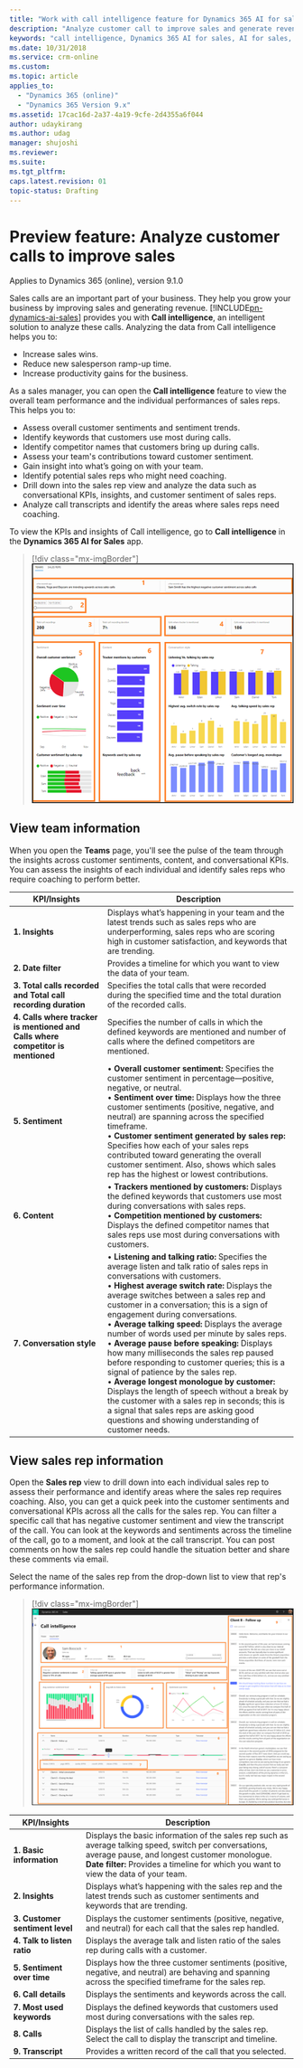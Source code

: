 ```yaml
---
title: "Work with call intelligence feature for Dynamics 365 AI for sales | MicrosoftDocs"
description: "Analyze customer call to improve sales and generate revenue"
keywords: "call intelligence, Dynamics 365 AI for sales, AI for sales, Sales AI"
ms.date: 10/31/2018
ms.service: crm-online
ms.custom: 
ms.topic: article
applies_to:
  - "Dynamics 365 (online)"
  - "Dynamics 365 Version 9.x"
ms.assetid: 17cac16d-2a37-4a19-9cfe-2d4355a6f044
author: udaykirang
ms.author: udag
manager: shujoshi
ms.reviewer: 
ms.suite: 
ms.tgt_pltfrm: 
caps.latest.revision: 01
topic-status: Drafting
---
```


# Preview feature: Analyze customer calls to improve sales

Applies to Dynamics 365 (online), version 9.1.0

<!--from editor: Changed the first sentence to "Sales calls are an important part ..." instead of "the most important part," because that might not be the case for every business customer.-->

Sales calls are an important part of your business. They help you grow your business by improving sales and generating revenue. [!INCLUDE[pn-dynamics-ai-sales](../includes/pn-dynamics-ai-sales.md)] provides you with **Call intelligence**, an intelligent solution to analyze these calls. Analyzing the data from Call intelligence helps you to:

- Increase sales wins.
- Reduce new salesperson ramp-up time. 
- Increase productivity gains for the business.

As a sales manager, you can open the **Call intelligence** feature to view the overall team performance and the individual performances of sales reps. This helps you to:

- Assess overall customer sentiments and sentiment trends. 
- Identify keywords that customers use most during calls.
- Identify competitor names that customers bring up during calls.
- Assess your team's contributions toward customer sentiment.
- Gain insight into what’s going on with your team.
- Identify potential sales reps who might need coaching.
- Drill down into the sales rep view and analyze the data such as conversational KPIs, insights, and customer sentiment of sales reps.
- Analyze call transcripts and identify the areas where sales reps need coaching.
<!---	Comment on call transcripts and share with sales reps-->

To view the KPIs and insights of Call intelligence, go to **Call intelligence** in the **Dynamics 365 AI for Sales** app. 

<!--from editor: In the following image, is the name Sam Smith from an approved fictitious names list?-->


> [!div class="mx-imgBorder"]
> ![Call intelligence teams view](media/callintelligence-teams.png "Call intelligence teams view")

## View team information

When you open the **Teams** page, you'll see the pulse of the team through the insights across customer sentiments, content, and conversational KPIs. You can assess the insights of each individual and identify sales reps who require coaching to perform better.


<!--from editor: In No. 6, Competition mentioned by customers, it says "competitor names that sales reps use most..." Wouldn't it be names that customers use most?-->


|KPI/Insights|Description|
|------------|-----------|
|**1. Insights**|Displays what’s happening in your team and the latest trends such as sales reps who are underperforming, sales reps who are scoring high in customer satisfaction, and keywords that are trending.|
|**2. Date filter**|Provides a timeline for which you want to view the data of your team.|
|**3. Total calls recorded and Total call recording duration**|Specifies the total calls that were recorded during the specified time and the total duration of the recorded calls.|
|**4. Calls where tracker is mentioned and Calls where competitor is mentioned**|Specifies the number of calls in which the defined keywords are mentioned and number of calls where the defined competitors are mentioned.|
|**5. Sentiment**|• **Overall customer sentiment:** Specifies the customer sentiment in percentage—positive, negative, or neutral.<br>•	**Sentiment over time:** Displays how the three customer sentiments (positive, negative, and neutral) are spanning across the specified timeframe.<br> •	**Customer sentiment generated by sales rep:** Specifies how each of your sales reps contributed toward generating the overall customer sentiment. Also, shows which sales rep has the highest or lowest contributions.|
|**6. Content**|• **Trackers mentioned by customers:** Displays the defined keywords that customers use most during conversations with sales reps. <br>• **Competition mentioned by customers:** Displays the defined competitor names that sales reps use most during conversations with customers.|
|**7. Conversation style**|• **Listening and talking ratio:** Specifies the average listen and talk ratio of sales reps in conversations with customers.<br> •	**Highest average switch rate:** Displays the average switches between a sales rep and customer in a conversation; this is a sign of engagement during conversations.<br>•	**Average talking speed:** Displays the average number of words used per minute by sales reps.<br>•	**Average pause before speaking:** Displays how many milliseconds the sales rep paused before responding to customer queries; this is a signal of patience by the sales rep.<br>•	**Average longest monologue by customer:** Displays the length of speech without a break by the customer with a sales rep in seconds; this is a signal that sales reps are asking good questions and showing understanding of customer needs.|

## View sales rep information 

Open the **Sales rep** view to drill down into each individual sales rep to assess their performance and identify areas where the sales rep requires coaching. Also, you can get a quick peek into the customer sentiments and conversational KPIs across all the calls for the sales rep. You can filter a specific call that has negative customer sentiment and view the transcript of the call. You can look at the keywords and sentiments across the timeline of the call, go to a moment, and look at the call transcript. You can post comments on how the sales rep could handle the situation better and share these comments via email.<br>

Select the name of the sales rep from the drop-down list to view that rep's performance information.

> [!div class="mx-imgBorder"]
> ![Call intelligence sales rep view](media/callintelligence-salesrep.png "Call intelligence sales rep view")

|KPI/Insights|Description|
|------------|-----------|
|**1. Basic information**|Displays the basic information of the sales rep such as average talking speed, switch per conversations, average pause, and longest customer monologue.<br>**Date filter:** Provides a timeline for which you want to view the data of your team.|
|**2. Insights**|Displays what’s happening with the sales rep and the latest trends such as customer sentiments and keywords that are trending.|
|**3. Customer sentiment level**|Displays the customer sentiments (positive, negative, and neutral) for each call that the sales rep handled. |
|**4. Talk to listen ratio**|Displays the average talk and listen ratio of the sales rep during calls with a customer.|
|**5. Sentiment over time**|Displays how the three customer sentiments (positive, negative, and neutral) are behaving and spanning across the specified timeframe for the sales rep.|
|**6. Call details**|Displays the sentiments and keywords across the call.|
|**7. Most used keywords**|Displays the defined keywords that customers used most during conversations with the sales rep.|
|**8. Calls**|Displays the list of calls handled by the sales rep. Select the call to display the transcript and timeline. |
|**9. Transcript**|Provides a written record of the call that you selected.<!--<br>• Select **Add comment** to provide necessary inputs to the sales rep at the selected timeline.-->|

<!--from editor: Unhide heding when link is available
### See also
-->
<!--link to the d365 AI for sales admin guide>
